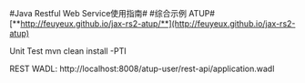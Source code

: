 #Java Restful Web Service使用指南#
#综合示例 ATUP#
[**http://feuyeux.github.io/jax-rs2-atup/**](http://feuyeux.github.io/jax-rs2-atup)

Unit Test
mvn clean install -PTI

REST WADL:
http://localhost:8008/atup-user/rest-api/application.wadl